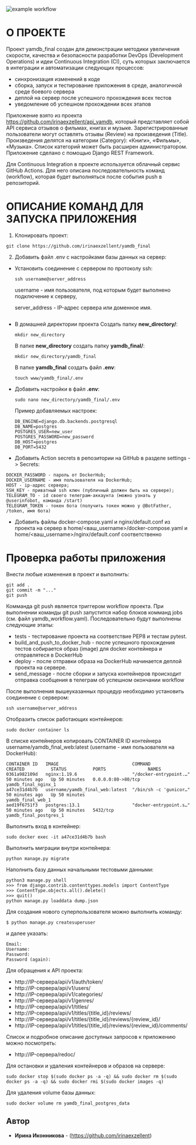 ![example workflow](https://github.com/github/docs/actions/workflows/main.yml/badge.svg)

# О ПРОЕКТЕ

Проект yamdb_final создан для демонстрации методики увеличения скорости, качества и безопасности разработки DevOps (Development Operations) и идеи Continuous Integration (CI),
суть которых заключается в интеграции и автоматизации следующих процессов:
* синхронизация изменений в коде
* сборка, запуск и тестирование приложения в среде, аналогичной среде боевого сервера
* деплой на сервер после успешного прохождения всех тестов
* уведомление об успешном прохождении всех этапов

Приложение взято из проекта https://github.com/irinaexzellent/api_yamdb, который представляет собой API сервиса отзывов о фильмах, книгах и музыке.
Зарегистрированные пользователи могут оставлять отзывы (Review) на произведения (Title).
Произведения делятся на категории (Category): «Книги», «Фильмы», «Музыка». 
Список категорий может быть расширен администратором. Приложение сделано с помощью Django REST Framework.

Для Continuous Integration в проекте используется облачный сервис GitHub Actions.
Для него описана последовательность команд (workflow), которая будет выполняться после события push в репозиторий.

# ОПИСАНИЕ КОМАНД ДЛЯ ЗАПУСКА ПРИЛОЖЕНИЯ

1. Клонировать проект:
```
git clone https://github.com/irinaexzellent/yamdb_final
```

2. Добавить файл .env с настройками базы данных на сервер:

* Установить соединение с сервером по протоколу ssh:
    ```
    ssh username@server_address
    ```
    username - имя пользователя, под которым будет выполнено подключение к серверу,
    
    server_address - IP-адрес сервера или доменное имя.
    ```
* В домашней директории проекта
    Создать папку **new_directory/**:
    ```
    mkdir new_directory
    ```
    В папке **new_directory** создать папку **yamdb_final/**:
    ```
    mkdir new_directory/yamdb_final
    ```
    В папке **yamdb_final** создать файл **.env**:
    ```
    touch www/yamdb_final/.env
    ```

* Добавить настройки в файл **.env**:
    ```
    sudo nano new_directory/yamdb_final/.env
    ```
    Пример добавляемых настроек:
    ```
    DB_ENGINE=django.db.backends.postgresql
    DB_NAME=postgres
    POSTGRES_USER=new_user
    POSTGRES_PASSWORD=new_password
    DB_HOST=postgres
    DB_PORT=5432
    ```

* Добавить Action secrets в репозитории на GitHub в разделе settings -> Secrets:

```
DOCKER_PASSWORD - пароль от DockerHub;
DOCKER_USERNAME - имя пользователя на DockerHub;
HOST - ip-адрес сервера;
SSH_KEY - приватный ssh ключ (публичный должен быть на сервере);
TELEGRAM_TO - id своего телеграм-аккаунта (можно узнать у @userinfobot, команда /start)
TELEGRAM_TOKEN - токен бота (получить токен можно у @BotFather, /token, имя бота)
```
*  Добавить файлы docker-compose.yaml и nginx/default.conf из проекта на сервер в home/<ваш_username>/docker-compose.yaml и home/<ваш_username>/nginx/default.conf соответственно

# Проверка работы приложения

Внести любые изменения в проект и выполнить:
```
git add .
git commit -m "..."
git push
```
Комманда git push является триггером workflow проекта.
При выполнении команды git push запустится набор блоков комманд jobs (см. файл yamdb_workflow.yaml).
Последовательно будут выполнены следующие этапы:
* tests - тестирование проекта на соответствие PEP8 и тестам pytest.
* build_and_push_to_docker_hub - после успешного прохождения тестов собирается образ (image) для docker контейнера 
и отправлятеся в DockerHub
* deploy - после отправки образа на DockerHub начинается деплой проекта на сервере.
* send_message - после сборки и запуска контейнеров происходит отправка сообщения в 
  телеграм об успешном окончании workflow

После выполнения вышеуказанных процедур необходимо установить соединение с сервером:
```
ssh username@server_address
```
Отобразить список работающих контейнеров:
```
sudo docker container ls
```
В списке контейнеров копировать CONTAINER ID контейнера username/yamdb_final_web:latest (username - имя пользователя на DockerHub):
```
CONTAINER ID   IMAGE                            COMMAND                  CREATED          STATUS          PORTS                NAMES
0361a982109d   nginx:1.19.6                     "/docker-entrypoint.…"   50 minutes ago   Up 50 minutes   0.0.0.0:80->80/tcp   yamdb_final_nginx_1
a47ce31d4b7b   username/yamdb_final_web:latest  "/bin/sh -c 'gunicor…"   50 minutes ago   Up 50 minutes                        yamdb_final_web_1
aed19f6751f3   postgres:13.1                    "docker-entrypoint.s…"   50 minutes ago   Up 50 minutes   5432/tcp             yamdb_final_postgres_1
```
Выполнить вход в контейнер:
```
sudo docker exec -it a47ce31d4b7b bash
```
Выполнить миграции внутри контейнера:
```
python manage.py migrate
```
Наполнить базу данных начальными тестовыми данными:
```
python3 manage.py shell
>>> from django.contrib.contenttypes.models import ContentType
>>> ContentType.objects.all().delete()
>>> quit()
python manage.py loaddata dump.json
```

Для создания нового суперпользователя можно выполнить команду:
```
$ python manage.py createsuperuser
```
и далее указать: 
```
Email:
Username:
Password:
Password (again):
```
Для обращения к API проекта:

* http://IP-сервера/api/v1/auth/token/
* http://IP-сервера/api/v1/users/
* http://IP-сервера/api/v1/categories/
* http://IP-сервера/api/v1/genres/
* http://IP-сервера/api/v1/titles/
* http://IP-сервера/api/v1/titles/{title_id}/reviews/
* http://IP-сервера/api/v1/titles/{title_id}/reviews/{review_id}/
* http://IP-сервера/api/v1/titles/{title_id}/reviews/{review_id}/comments/

Cписок и подробное описание доступных запросов к приложению можно посмотреть:
* http://IP-сервера/redoc/

Для остановки и удаления контейнеров и образов на сервере:
```
sudo docker stop $(sudo docker ps -a -q) && sudo docker rm $(sudo docker ps -a -q) && sudo docker rmi $(sudo docker images -q)
```
Для удаления volume базы данных:
```
sudo docker volume rm yamdb_final_postgres_data
```

## Автор

* **Ирина Иконникова** - (https://github.com/irinaexzellent)


